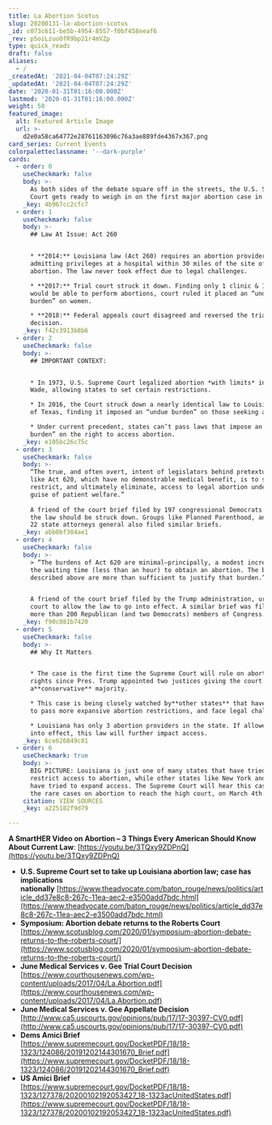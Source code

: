 ```yaml
---
title: La Abortion Scotus
slug: 20200131-la-abortion-scotus
_id: c073c611-be5b-4954-8557-f0bf458eeaf6
_rev: p5oiLzuoOfR9bp21r4mVZp
type: quick_reads
draft: false
aliases:
  - /
_createdAt: '2021-04-04T07:24:29Z'
_updatedAt: '2021-04-04T07:24:29Z'
date: '2020-01-31T01:16:00.000Z'
lastmod: '2020-01-31T01:16:00.000Z'
weight: 50
featured_image:
  alt: Featured Article Image
  url: >-
    d2e0a58ca64772e28761163096c76a3ae889fde4367x367.png
card_series: Current Events
colorpaletteclassname: '--dark-purple'
cards:
  - order: 0
    useCheckmark: false
    body: >-
      As both sides of the debate square off in the streets, the U.S. Supreme
      Court gets ready to weigh in on the first major abortion case in years.
    _key: 4b967cc2cfc7
  - order: 1
    useCheckmark: false
    body: >-
      ## Law At Issue: Act 260


      * **2014:** Louisiana law (Act 260) requires an abortion provider to have
      admitting privileges at a hospital within 30 miles of the site of an
      abortion. The law never took effect due to legal challenges.

      * **2017:** Trial court struck it down. Finding only 1 clinic & 1 doctor
      would be able to perform abortions, court ruled it placed an “undue
      burden” on women.

      * **2018:** Federal appeals court disagreed and reversed the trial court’s
      decision.
    _key: f42c3913b8b6
  - order: 2
    useCheckmark: false
    body: >-
      ## IMPORTANT CONTEXT:


      * In 1973, U.S. Supreme Court legalized abortion *with limits* in Roe v.
      Wade, allowing states to set certain restrictions.

      * In 2016, the Court struck down a nearly identical law to Louisiana’s out
      of Texas, finding it imposed an “undue burden” on those seeking abortions.

      * Under current precedent, states can’t pass laws that impose an “undue
      burden” on the right to access abortion.
    _key: e105bc26c75c
  - order: 3
    useCheckmark: false
    body: >-
      “The true, and often overt, intent of legislators behind pretextual laws
      like Act 620, which have no demonstrable medical benefit, is to severely
      restrict, and ultimately eliminate, access to legal abortion under the
      guise of patient welfare.”  
        
      A friend of the court brief filed by 197 congressional Democrats arguing
      the law should be struck down. Groups like Planned Parenthood, and nearly
      22 state attorneys general also filed similar briefs.
    _key: abb0bf304ae1
  - order: 4
    useCheckmark: false
    body: >-
      > “The burdens of Act 620 are minimal—principally, a modest increase in
      the waiting time (less than an hour) to obtain an abortion. The benefits
      described above are more than sufficient to justify that burden.”


      A friend of the court brief filed by the Trump administration, urging the
      court to allow the law to go into effect. A similar brief was filed by
      more than 200 Republican (and two Democrats) members of Congress.
    _key: f90c081b7420
  - order: 5
    useCheckmark: false
    body: >-
      ## Why It Matters


      * The case is the first time the Supreme Court will rule on abortion
      rights since Pres. Trump appointed two justices giving the court
      a**conservative** majority.

      * This case is being closely watched by**other states** that have or hope
      to pass more expansive abortion restrictions, and face legal challenges.

      * Louisiana has only 3 abortion providers in the state. If allowed to go
      into effect, this law will further impact access.
    _key: 6ce626849c81
  - order: 6
    useCheckmark: true
    body: >-
      BIG PICTURE: Louisiana is just one of many states that have tried to
      restrict access to abortion, while other states like New York and Illinois
      have tried to expand access. The Supreme Court will hear this case, one of
      the rare cases on abortion to reach the high court, on March 4th.
    citation: VIEW SOURCES
    _key: a225182f9d79

---
```

**A SmartHER Video on Abortion – 3 Things Every American Should Know About Current Law**: [https://youtu.be/3TQxy9ZDPnQ](https://youtu.be/3TQxy9ZDPnQ)

* **U.S. Supreme Court set to take up Louisiana abortion law; case has implications nationally** [https://www.theadvocate.com/baton_rouge/news/politics/article_dd37e8c8-267c-11ea-aec2-e3500add7bdc.html](https://www.theadvocate.com/baton_rouge/news/politics/article_dd37e8c8-267c-11ea-aec2-e3500add7bdc.html)
* **Symposium: Abortion debate returns to the Roberts Court**  
[https://www.scotusblog.com/2020/01/symposium-abortion-debate-returns-to-the-roberts-court/](https://www.scotusblog.com/2020/01/symposium-abortion-debate-returns-to-the-roberts-court/)
* **June Medical Services v. Gee Trial Court Decision**  
[https://www.courthousenews.com/wp-content/uploads/2017/04/La.Abortion.pdf](https://www.courthousenews.com/wp-content/uploads/2017/04/La.Abortion.pdf)
* **June Medical Services v. Gee Appellate Decision**  
[http://www.ca5.uscourts.gov/opinions/pub/17/17-30397-CV0.pdf](http://www.ca5.uscourts.gov/opinions/pub/17/17-30397-CV0.pdf)
* **Dems Amici Brief**  
[https://www.supremecourt.gov/DocketPDF/18/18-1323/124086/20191202144301670_Brief.pdf](https://www.supremecourt.gov/DocketPDF/18/18-1323/124086/20191202144301670_Brief.pdf)
* **US Amici Brief**  
[https://www.supremecourt.gov/DocketPDF/18/18-1323/127378/20200102192053427_18-1323acUnitedStates.pdf](https://www.supremecourt.gov/DocketPDF/18/18-1323/127378/20200102192053427_18-1323acUnitedStates.pdf)